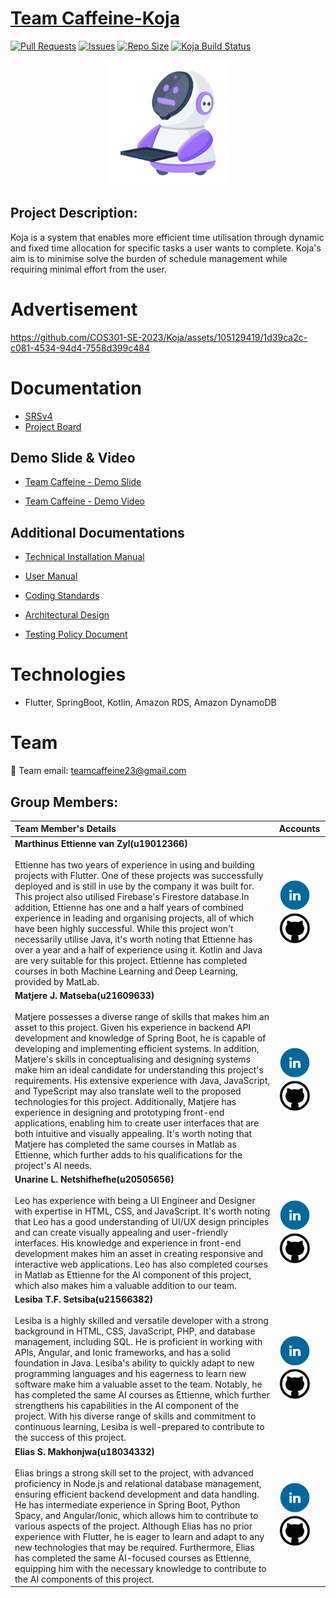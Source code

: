 # [Team Caffeine-Koja](https://github.com/COS301-SE-2023/Koja)

[![Pull Requests](https://img.shields.io/github/issues-pr/COS301-SE-2023/Koja.svg)](https://github.com/COS301-SE-2023/Koja/pulls)
[![Issues](https://img.shields.io/github/issues/COS301-SE-2023/Koja.svg)](https://github.com/COS301-SE-2023/Koja/issues)
[![Repo Size](https://img.shields.io/github/repo-size/COS301-SE-2023/Koja.svg)](https://github.com/COS301-SE-2023/Koja)
[![Koja Build Status](https://github.com/COS301-SE-2023/Koja/actions/workflows/main2.yml/badge.svg)](https://github.com/COS301-SE-2023/Koja/actions/workflows/main2.yml)


<p align="center">
  <img src="client/assets/icons/koja.png" alt="Koja Icon" style="height: 200px;">
</p>

## Project Description:
Koja is a system that enables more efficient time utilisation through dynamic and fixed time allocation for specific tasks a user wants to complete. Koja's aim is to minimise solve the burden of schedule management while requiring  minimal effort from the user.

# Advertisement
https://github.com/COS301-SE-2023/Koja/assets/105129419/1d39ca2c-c081-4534-94d4-7558d399c484

# Documentation
* [SRSv4](https://www.canva.com/design/DAFm6EdVuUo/d1PDPN7l5k5e_cx3V7UT1A/edit?utm_content=DAFm6EdVuUo&utm_campaign=designshare&utm_medium=link2&utm_source=sharebutton)
* [Project Board](https://github.com/orgs/COS301-SE-2023/projects/37)

## Demo Slide & Video
* [Team Caffeine - Demo Slide](https://www.canva.com/design/DAFuI_vIphg/Ux_tSd2K-evrvKIDnCR8PA/edit?utm_content=DAFuI_vIphg&utm_campaign=designshare&utm_medium=link2&utm_source=sharebutton)

* [Team Caffeine - Demo Video](https://drive.google.com/file/d/1HWAUgzdQUKvIi33rHqagadPkk6OxEqA-/view?usp=drive_link)


## Additional Documentations
* [Technical Installation Manual](https://docs.google.com/document/d/1pdzUM2YM_lkqxtvTfs2MToCcu3zSB6QwQbP5pfhyjHk/edit?usp=sharing)

* [User Manual](https://docs.google.com/presentation/d/1cPbn8JxNLQUwRQt_2Euw9KsLvmQ2d15Y-28ukS4Yh1A/edit?usp=drive_link)

* [Coding Standards](https://docs.google.com/document/d/1jZFns50dd7gQlAGJpq--38faijdhuxrOiWK_JtvKXQI/edit?usp=sharing)

* [Architectural Design](https://docs.google.com/document/d/1hVQcrOcnCRzHyd9Y-aXYuAfyRZxVVZTiJyluJbr_0RY/edit?usp=sharing)

* [Testing Policy Document](https://docs.google.com/document/d/10JTOApaAbRHdl4zoTkm39UPMgZYwPrVCrqgX5lBN5EA/edit?usp=sharing)
# Technologies
* Flutter, SpringBoot, Kotlin, Amazon RDS, Amazon DynamoDB
# Team
📧 Team email: [teamcaffeine23@gmail.com](mailto:teamcaffeine23@gmail.com)

## Group Members:

|Team Member's Details | Accounts |
|:-------------------- |:---------|
| **Marthinus Ettienne van Zyl(u19012366)** <br><br> Ettienne has two years of experience in using and building projects with Flutter. One of these projects was successfully deployed and is still in use by the company it was built for. This project also utilised Firebase's Firestore database.In addition, Ettienne has one and a half years of combined experience in leading and organising projects, all of which have been highly successful. While this project won't necessarily utilise Java, it's worth noting that Ettienne has over a year and a half of experience using it. Kotlin and Java are very suitable for this project. Ettienne has completed courses in both Machine Learning and Deep Learning, provided by MatLab.|<a href="https://www.linkedin.com/in/ettienne-van-zyl-a2a899177" target="_blank" ><img src="client/assets/icons/linkedin.png" alt="LinkedIn" height="50" width="50"></a> <a href="https://github.com/u19012366" target="_blank" ><img src="client/assets/icons/github.png" alt="GitHub" height="50" width="50"></a> |
| **Matjere J. Matseba(u21609633)** <br><br> Matjere possesses a diverse range of skills that makes him an asset to this project. Given his experience in backend API development and knowledge of Spring Boot, he is capable of developing and implementing efficient systems. In addition, Matjere's skills in conceptualising and designing systems make him an ideal candidate for understanding this project's requirements. His extensive experience with Java, JavaScript, and TypeScript may also translate well to the proposed technologies for this project. Additionally, Matjere has experience in designing and prototyping front-end applications, enabling him to create user interfaces that are both intuitive and visually appealing. It's worth noting that Matjere has completed the same courses in Matlab as Ettienne, which further adds to his qualifications for the project's AI needs.| <a href="https://za.linkedin.com/in/matjere-matseba-071412228" target="_blank" ><img src="client/assets/icons/linkedin.png" alt="LinkedIn" height="50" width="50"></a> <a href="https://github.com/MatjereJ" target="_blank" ><img src="client/assets/icons/github.png" alt="GitHub" height="50" width="50"></a> |
| **Unarine L. Netshifhefhe(u20505656)** <br><br> Leo has experience with being a UI Engineer and Designer with expertise in HTML, CSS, and JavaScript. It's worth noting that Leo has a good understanding of UI/UX design principles and can create visually appealing and user-friendly interfaces. His knowledge and experience in front-end development makes him an asset in creating responsive and interactive web applications. Leo has also completed courses in Matlab as Ettienne for the AI component of this project, which also makes him a valuable addition to our team. | <a target="_blank" href="https://www.linkedin.com/in/unarine-netshifhefhe-844b0b253"><img src="client/assets/icons/linkedin.png" alt="LinkedIn" height="50" width="50"></a> <a target="_blank" href="https://github.com/UnarineLeo"><img src="client/assets/icons/github.png" alt="GitHub" height="50" width="50"></a> |
| **Lesiba T.F. Setsiba(u21566382)** <br><br> Lesiba is a highly skilled and versatile developer with a strong background in HTML, CSS, JavaScript, PHP, and database management, including SQL. He is proficient in working with APIs, Angular, and Ionic frameworks, and has a solid foundation in Java. Lesiba's ability to quickly adapt to new programming languages and his eagerness to learn new software make him a valuable asset to the team. Notably, he has completed the same AI courses as Ettienne, which further strengthens his capabilities in the AI component of the project. With his diverse range of skills and commitment to continuous learning, Lesiba is well-prepared to contribute to the success of this project. | <a href="https://www.linkedin.com/in/lesiba-setsiba-a20a0b222" target="_blank" ><img src="client/assets/icons/linkedin.png" alt="LinkedIn" height="50" width="50"></a> <a href="https://github.com/LesibaFrans" target="_blank" ><img src="client/assets/icons/github.png" alt="GitHub" height="50" width="50"></a> |
| **Elias S. Makhonjwa(u18034332)** <br><br> Elias brings a strong skill set to the project, with advanced proficiency in Node.js and relational database management, ensuring efficient backend development and data handling. He has intermediate experience in Spring Boot, Python Spacy, and Angular/Ionic, which allows him to contribute to various aspects of the project. Although Elias has no prior experience with Flutter, he is eager to learn and adapt to any new technologies that may be required. Furthermore, Elias has completed the same AI-focused courses as Ettienne, equipping him with the necessary knowledge to contribute to the AI components of this project. | <a href="https://www.linkedin.com/in/elias-makhonjwa/" target="_blank"><img src="client/assets/icons/linkedin.png" alt="LinkedIn" height="50" width="50"></a> <a href="https://github.com/U18034332" target="_blank"><img src="client/assets/icons/github.png" alt="GitHub" height="50" width="50"></a> |
